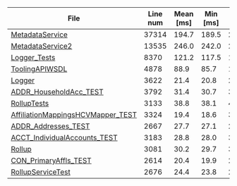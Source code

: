 | File | Line num | Mean [ms] | Min [ms] | Max [ms] |
|------|----------|-----------|----------|----------|
| [MetadataService](https://github.com/xixiaofinland/afmt/blob/main/samples/MetadataService.cls) | 37314 | 194.7 | 189.5 | 215.4 |
| [MetadataService2](https://github.com/xixiaofinland/afmt/blob/main/samples/MetadataService2.cls) | 13535 | 246.0 | 242.0 | 265.7 |
| [Logger_Tests](https://github.com/xixiaofinland/afmt/blob/main/samples/Logger_Tests.cls) | 8370 | 121.2 | 117.5 | 126.5 |
| [ToolingAPIWSDL](https://github.com/xixiaofinland/afmt/blob/main/samples/ToolingAPIWSDL.cls) | 4878 | 88.9 | 85.7 | 103.1 |
| [Logger](https://github.com/xixiaofinland/afmt/blob/main/samples/Logger.cls) | 3622 | 21.4 | 20.8 | 22.4 |
| [ADDR_HouseholdAcc_TEST](https://github.com/xixiaofinland/afmt/blob/main/samples/ADDR_HouseholdAcc_TEST.cls) | 3792 | 31.4 | 30.7 | 34.0 |
| [RollupTests](https://github.com/xixiaofinland/afmt/blob/main/samples/RollupTests.cls) | 3133 | 38.8 | 38.1 | 40.4 |
| [AffiliationMappingsHCVMapper_TEST](https://github.com/xixiaofinland/afmt/blob/main/samples/AffiliationMappingsHCVMapper_TEST.cls) | 3324 | 19.4 | 18.6 | 34.6 |
| [ADDR_Addresses_TEST](https://github.com/xixiaofinland/afmt/blob/main/samples/ADDR_Addresses_TEST.cls) | 2667 | 27.7 | 27.1 | 29.2 |
| [ACCT_IndividualAccounts_TEST](https://github.com/xixiaofinland/afmt/blob/main/samples/ACCT_IndividualAccounts_TEST.cls) | 3183 | 28.8 | 28.0 | 30.5 |
| [Rollup](https://github.com/xixiaofinland/afmt/blob/main/samples/Rollup.cls) | 3081 | 30.2 | 29.7 | 31.5 |
| [CON_PrimaryAffls_TEST](https://github.com/xixiaofinland/afmt/blob/main/samples/CON_PrimaryAffls_TEST.cls) | 2614 | 20.4 | 19.9 | 21.7 |
| [RollupServiceTest](https://github.com/xixiaofinland/afmt/blob/main/samples/RollupServiceTest.cls) | 2676 | 24.4 | 23.8 | 26.7 |
